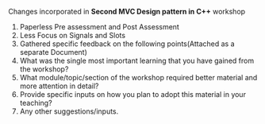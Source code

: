 Changes incorporated in **Second MVC Design pattern in C++** workshop

1. Paperless Pre assessment and Post Assessment
2. Less Focus on Signals and Slots
3. Gathered specific feedback on the following points(Attached as a separate Document)
  1. What was the single  most important learning that you have gained  from the workshop?
  2. What module/topic/section  of the workshop required better material and more attention in detail?
  3. Provide specific inputs  on how you plan to adopt this  material in your teaching?
  4. Any other suggestions/inputs.